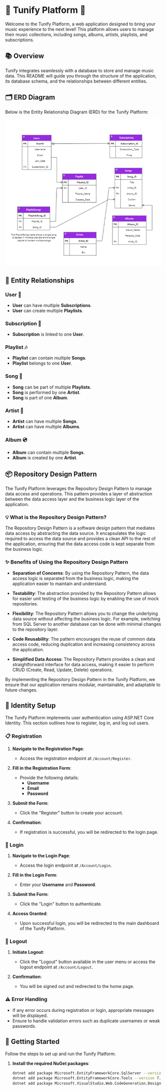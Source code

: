 # 🎵 Tunify Platform 🎵

Welcome to the Tunify Platform, a web application designed to bring your music experience to the next level! This platform allows users to manage their music collections, including songs, albums, artists, playlists, and subscriptions.

## 📚 Overview

Tunify integrates seamlessly with a database to store and manage music data. This README will guide you through the structure of the application, its database schema, and the relationships between different entities.

## 🗂 ERD Diagram

Below is the Entity Relationship Diagram (ERD) for the Tunify Platform:

![Tunify ERD Diagram](https://github.com/RawanYaghmour/Tunify-Platform/blob/Tunify/Tunify.png)

## 🔗 Entity Relationships

### User 👤
- **User** can have multiple **Subscriptions**.
- **User** can create multiple **Playlists**.

### Subscription 📄
- **Subscription** is linked to one **User**.

### Playlist 🎶
- **Playlist** can contain multiple **Songs**.
- **Playlist** belongs to one **User**.

### Song 🎵
- **Song** can be part of multiple **Playlists**.
- **Song** is performed by one **Artist**.
- **Song** is part of one **Album**.

### Artist 🎤
- **Artist** can have multiple **Songs**.
- **Artist** can have multiple **Albums**.

### Album 💿
- **Album** can contain multiple **Songs**.
- **Album** is created by one **Artist**.

## 📦 Repository Design Pattern

The Tunify Platform leverages the Repository Design Pattern to manage data access and operations. This pattern provides a layer of abstraction between the data access layer and the business logic layer of the application.

### 💡 What is the Repository Design Pattern?

The Repository Design Pattern is a software design pattern that mediates data access by abstracting the data source. It encapsulates the logic required to access the data source and provides a clean API to the rest of the application, ensuring that the data access code is kept separate from the business logic.

### ✨ Benefits of Using the Repository Design Pattern

- **Separation of Concerns**: By using the Repository Pattern, the data access logic is separated from the business logic, making the application easier to maintain and understand.

- **Testability**: The abstraction provided by the Repository Pattern allows for easier unit testing of the business logic by enabling the use of mock repositories.

- **Flexibility**: The Repository Pattern allows you to change the underlying data source without affecting the business logic. For example, switching from SQL Server to another database can be done with minimal changes to the repository layer.

- **Code Reusability**: The pattern encourages the reuse of common data access code, reducing duplication and increasing consistency across the application.

- **Simplified Data Access**: The Repository Pattern provides a clean and straightforward interface for data access, making it easier to perform CRUD (Create, Read, Update, Delete) operations.

By implementing the Repository Design Pattern in the Tunify Platform, we ensure that our application remains modular, maintainable, and adaptable to future changes.


## 🔐 Identity Setup

The Tunify Platform implements user authentication using ASP.NET Core Identity. This section outlines how to register, log in, and log out users.

### 📋 Registration

1. **Navigate to the Registration Page**:
   - Access the registration endpoint at `/Account/Register`.

2. **Fill in the Registration Form**:
   - Provide the following details:
     - **Username**
     - **Email**
     - **Password**

3. **Submit the Form**:
   - Click the "Register" button to create your account.

4. **Confirmation**:
   - If registration is successful, you will be redirected to the login page.

### 🔑 Login

1. **Navigate to the Login Page**:
   - Access the login endpoint at `/Account/Login`.

2. **Fill in the Login Form**:
   - Enter your **Username** and **Password**.

3. **Submit the Form**:
   - Click the "Login" button to authenticate.

4. **Access Granted**:
   - Upon successful login, you will be redirected to the main dashboard of the Tunify Platform.

### 🚪 Logout

1. **Initiate Logout**:
   - Click the "Logout" button available in the user menu or access the logout endpoint at `/Account/Logout`.

2. **Confirmation**:
   - You will be signed out and redirected to the home page.

### ⚠️ Error Handling

- If any error occurs during registration or login, appropriate messages will be displayed.
- Ensure to handle validation errors such as duplicate usernames or weak passwords.




## 🚀 Getting Started

Follow the steps to set up and run the Tunify Platform:

1. **Install the required NuGet packages**:
   ```bash
   dotnet add package Microsoft.EntityFrameworkCore.SqlServer --version 7.0.20
   dotnet add package Microsoft.EntityFrameworkCore.Tools --version 7.0.20
   dotnet add package Microsoft.VisualStudio.Web.CodeGeneration.Design --version 7.0.12
